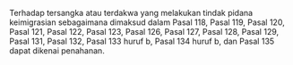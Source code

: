 Terhadap tersangka atau terdakwa yang melakukan tindak pidana keimigrasian sebagaimana dimaksud dalam Pasal
118, Pasal 119, Pasal 120, Pasal 121, Pasal 122, Pasal 123, Pasal 126, Pasal 127, Pasal 128, Pasal 129, Pasal
131, Pasal 132, Pasal 133 huruf b, Pasal 134 huruf b, dan Pasal 135 dapat dikenai penahanan.